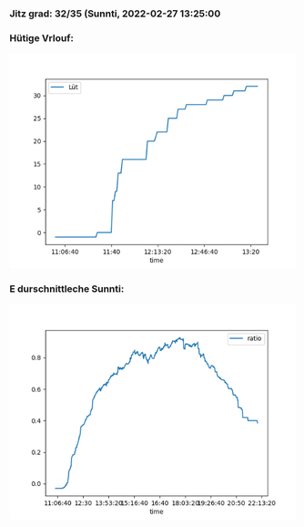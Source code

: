 ### Jitz grad: 32/35 (Sunnti, 2022-02-27 13:25:00

### Hütige Vrlouf:
![Graph](Today.png)

### E durschnittleche Sunnti:
![Graph](Sunnti.png)